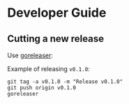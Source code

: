# Developer Guide

## Cutting a new release

Use [goreleaser](https://goreleaser.com/):

Example of releasing `v0.1.0`:
```
git tag -a v0.1.0 -m "Release v0.1.0"
git push origin v0.1.0
goreleaser
```

